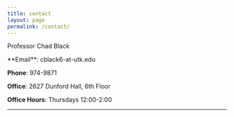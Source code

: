 ```yaml
---
title: contact
layout: page
permalink: /contact/
---
```



Professor Chad Black 

<p> **Email**: cblack6-at-utk.edu 

**Phone**: 974-9871

**Office**: 2627 Dunford Hall, 6th Floor 

**Office Hours**: Thursdays 12:00-2:00 </p>

---

